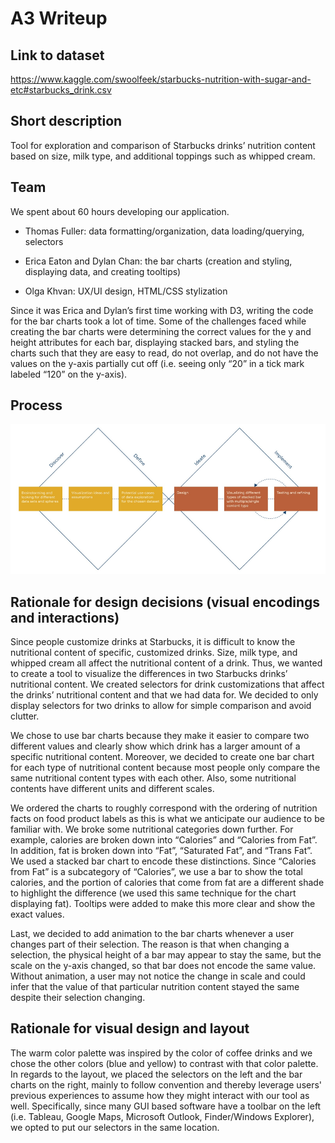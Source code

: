 # A3 Writeup

## Link to dataset

https://www.kaggle.com/swoolfeek/starbucks-nutrition-with-sugar-and-etc#starbucks_drink.csv

## Short description

Tool for exploration and comparison of Starbucks drinks’ nutrition content based on size, milk type, and additional toppings such as whipped cream.

## Team

We spent about 60 hours developing our application.

- Thomas Fuller: data formatting/organization, data loading/querying, selectors

- Erica Eaton and Dylan Chan: the bar charts (creation and styling, displaying data, and creating tooltips)

- Olga Khvan: UX/UI design, HTML/CSS stylization

Since it was Erica and Dylan’s first time working with D3, writing the code for the bar charts took a lot of time. Some of the challenges faced while creating the bar charts were determining the correct values for the y and height attributes for each bar, displaying stacked bars, and styling the charts such that they are easy to read, do not overlap, and do not have the values on the y-axis partially cut off (i.e. seeing only “20” in a tick mark labeled “120” on the y-axis).

## Process

![Our work process](./process_diagram.png)

## Rationale for design decisions (visual encodings and interactions)

Since people customize drinks at Starbucks, it is difficult to know the nutritional content of specific, customized drinks. Size, milk type, and whipped cream all affect the nutritional content of a drink. Thus, we wanted to create a tool to visualize the differences in two Starbucks drinks’ nutritional content. We created selectors for drink customizations that affect the drinks’ nutritional content and that we had data for. We decided to only display selectors for two drinks to allow for simple comparison and avoid clutter.

We chose to use bar charts because they make it easier to compare two different values and clearly show which drink has a larger amount of a specific nutritional content. Moreover, we decided to create one bar chart for each type of nutritional content because most people only compare the same nutritional content types with each other. Also, some nutritional contents have different units and different scales.

We ordered the charts to roughly correspond with the ordering of nutrition facts on food product labels as this is what we anticipate our audience to be familiar with.
We broke some nutritional categories down further. For example, calories are broken down into “Calories” and “Calories from Fat”. In addition, fat is broken down into “Fat”, “Saturated Fat”, and “Trans Fat”. We used a stacked bar chart to encode these distinctions. Since “Calories from Fat” is a subcategory of “Calories”, we use a bar to show the total calories, and the portion of calories that come from fat are a different shade to highlight the difference (we used this same technique for the chart displaying fat). Tooltips were added to make this more clear and show the exact values.

Last, we decided to add animation to the bar charts whenever a user changes part of their selection. The reason is that when changing a selection, the physical height of a bar may appear to stay the same, but the scale on the y-axis changed, so that bar does not encode the same value. Without animation, a user may not notice the change in scale and could infer that the value of that particular nutrition content stayed the same despite their selection changing.

## Rationale for visual design and layout

The warm color palette was inspired by the color of coffee drinks and we chose the other colors (blue and yellow) to contrast with that color palette. In regards to the layout, we placed the selectors on the left and the bar charts on the right, mainly to follow convention and thereby leverage users' previous experiences to assume how they might interact with our tool as well. Specifically, since many GUI based software have a toolbar on the left (i.e. Tableau, Google Maps, Microsoft Outlook, Finder/Windows Explorer), we opted to put our selectors in the same location.
